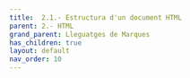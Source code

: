 ```yaml
---
title:  2.1.- Estructura d'un document HTML
parent: 2.- HTML
grand_parent: Lleguatges de Marques
has_children: true
layout: default
nav_order: 10
---
```



